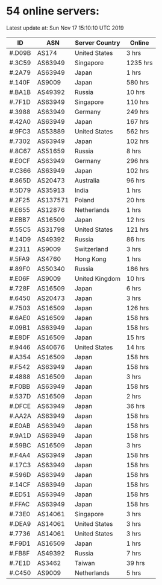 # 54 online servers:

Latest update at: Sun Nov 17 15:10:10 UTC 2019

| ID | ASN | Server Country | Online |
| -- | --- | -------------- | ------ |
| #.D09B | AS174 | United States | 3 hrs |
| #.3C59 | AS63949 | Singapore | 1235 hrs |
| #.2A79 | AS63949 | Japan | 1 hrs |
| #.140F | AS9009 | Japan | 580 hrs |
| #.BA1B | AS49392 | Russia | 10 hrs |
| #.7F1D | AS63949 | Singapore | 110 hrs |
| #.3988 | AS63949 | Germany | 249 hrs |
| #.42A0 | AS63949 | Japan | 167 hrs |
| #.9FC3 | AS53889 | United States | 562 hrs |
| #.7302 | AS63949 | Japan | 102 hrs |
| #.8C67 | AS51659 | Russia | 8 hrs |
| #.E0CF | AS63949 | Germany | 296 hrs |
| #.C366 | AS63949 | Japan | 102 hrs |
| #.865D | AS20473 | Australia | 96 hrs |
| #.5D79 | AS35913 | India | 1 hrs |
| #.2F25 | AS137571 | Poland | 20 hrs |
| #.E655 | AS12876 | Netherlands | 1 hrs |
| #.EBB7 | AS16509 | Japan | 12 hrs |
| #.55C5 | AS31798 | United States | 121 hrs |
| #.14D9 | AS49392 | Russia | 86 hrs |
| #.2311 | AS9009 | Switzerland | 3 hrs |
| #.5FA9 | AS4760 | Hong Kong | 1 hrs |
| #.89F0 | AS50340 | Russia | 186 hrs |
| #.E06F | AS9009 | United Kingdom | 10 hrs |
| #.728F | AS16509 | Japan | 6 hrs |
| #.6450 | AS20473 | Japan | 3 hrs |
| #.7503 | AS16509 | Japan | 126 hrs |
| #.6AE0 | AS16509 | Japan | 158 hrs |
| #.09B1 | AS63949 | Japan | 158 hrs |
| #.E8DF | AS16509 | Japan | 15 hrs |
| #.9446 | AS40676 | United States | 14 hrs |
| #.A354 | AS16509 | Japan | 158 hrs |
| #.F542 | AS63949 | Japan | 158 hrs |
| #.4888 | AS16509 | Japan | 3 hrs |
| #.F0BB | AS63949 | Japan | 158 hrs |
| #.537D | AS16509 | Japan | 2 hrs |
| #.DFCE | AS63949 | Japan | 36 hrs |
| #.AA2A | AS63949 | Japan | 158 hrs |
| #.E0AB | AS63949 | Japan | 158 hrs |
| #.9A1D | AS63949 | Japan | 158 hrs |
| #.59BC | AS16509 | Japan | 3 hrs |
| #.F4A4 | AS63949 | Japan | 158 hrs |
| #.17C3 | AS63949 | Japan | 158 hrs |
| #.596D | AS63949 | Japan | 158 hrs |
| #.14CF | AS63949 | Japan | 158 hrs |
| #.ED51 | AS63949 | Japan | 158 hrs |
| #.FFAC | AS63949 | Japan | 158 hrs |
| #.73E0 | AS14061 | Singapore | 3 hrs |
| #.DEA9 | AS14061 | United States | 3 hrs |
| #.7736 | AS14061 | United States | 3 hrs |
| #.F9D1 | AS16509 | Japan | 1 hrs |
| #.FB8F | AS49392 | Russia | 7 hrs |
| #.7E1D | AS3462 | Taiwan | 39 hrs |
| #.C450 | AS9009 | Netherlands | 5 hrs |

